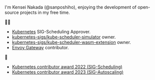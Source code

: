 I'm Kensei Nakada (@sanposhiho), enjoying the development of open-source projects in my free time.

👷‍♂️

- [Kubernetes](https://github.com/kubernetes/kubernetes) SIG-Scheduling Approver.
- [kubernetes-sigs/kube-scheduler-simulator](https://github.com/kubernetes-sigs/kube-scheduler-simulator) owner.
- [kubernetes-sigs/kube-scheduler-wasm-extension](https://github.com/kubernetes-sigs/kube-scheduler-wasm-extension) owner.
- [Envoy Gateway](https://github.com/envoyproxy/gateway) contributor.

🥇 

- [Kubernetes contributor award 2022 (SIG-Scheduling)](https://www.kubernetes.dev/community/awards/2022/#scheduling)
- [Kubernetes contributor award 2023 (SIG-Autoscaling)](https://www.kubernetes.dev/community/awards/2023/#autoscaling)
